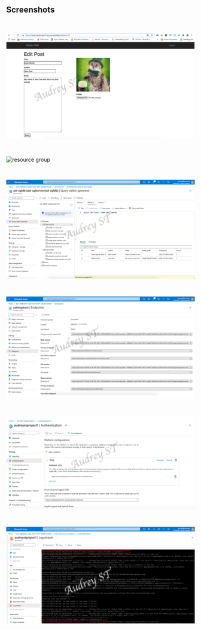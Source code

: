 ## Screenshots 

<br>

![article cms](ArticleCMS.png)

<br>

![resource group](pAzure-Resource-Group.png)

<br>

![sqldb](SqlDB.png)

<br>

![blob storage](Blob-EndPoints.png)

<br>

![uri redirect](uri-redirect.png)

<br>

![logging](Log.png)










